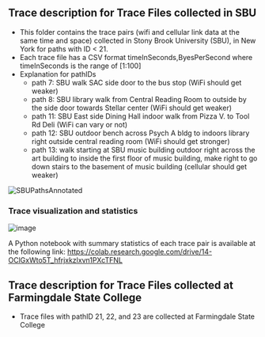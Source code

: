 ## Trace description for Trace Files collected in SBU

* This folder contains the trace pairs (wifi and cellular link data at the same time and space) collected in Stony Brook University (SBU), in New York for paths with ID < 21.
* Each trace file has a CSV format timeInSeconds,ByesPerSecond where timeInSeconds is the range of [1:100]
* Explanation for pathIDs
  * path 7: SBU walk SAC side door to the bus stop (WiFi should get weaker)
  * path 8: SBU library walk from Central Reading Room to outside by the side door towards Stellar center (WiFi should get weaker)
  * path 11: SBU East side Dining Hall indoor walk from Pizza V. to Tool Rd Deli (WiFi can vary or not)
  * path 12: SBU outdoor bench across Psych A bldg to indoors library right outside central reading room (WiFi should get stronger)
  * path 13: walk starting at SBU music building outdoor right across the art building to inside the first floor of music building, make right to go down stairs to the basement of music building (cellular should get weaker)

![SBUPathsAnnotated](https://user-images.githubusercontent.com/2316553/211053414-047d7cc5-26df-4487-837f-bc40b30e6904.png)

### Trace visualization and statistics

![image](https://user-images.githubusercontent.com/2316553/211050968-094fadfd-cad8-472e-b58e-cb1fae98cda1.png)

A Python notebook with summary statistics of each trace pair is available at the following link: https://colab.research.google.com/drive/14-OClGxWto5T_hfrjxkzlxvn1PXcTFNL

## Trace description for Trace Files collected at Farmingdale State College
* Trace files with pathID 21, 22, and 23 are collected at Farmingdale State College

